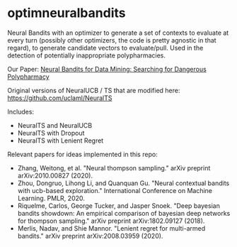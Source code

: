 # optimneuralbandits
Neural Bandits with an optimizer to generate a set of contexts to evaluate at every turn (possibly other optimizers, the code is pretty agnostic in that regard), to generate candidate vectors to evaluate/pull. Used in the detection of potentially inappropriate polypharmacies.

Our Paper: [Neural Bandits for Data Mining: Searching for Dangerous Polypharmacy](https://arxiv.org/abs/2212.05190)

Original versions of NeuralUCB / TS that are modified here: https://github.com/uclaml/NeuralTS

Includes:
* NeuralTS and NeuralUCB
* NeuralTS with Dropout
* NeuralTS with Lenient Regret


Relevant papers for ideas implemented in this repo:
* Zhang, Weitong, et al. "Neural thompson sampling." arXiv preprint arXiv:2010.00827 (2020).
* Zhou, Dongruo, Lihong Li, and Quanquan Gu. "Neural contextual bandits with ucb-based exploration." International Conference on Machine Learning. PMLR, 2020.
* Riquelme, Carlos, George Tucker, and Jasper Snoek. "Deep bayesian bandits showdown: An empirical comparison of bayesian deep networks for thompson sampling." arXiv preprint arXiv:1802.09127 (2018).
* Merlis, Nadav, and Shie Mannor. "Lenient regret for multi-armed bandits." arXiv preprint arXiv:2008.03959 (2020).
